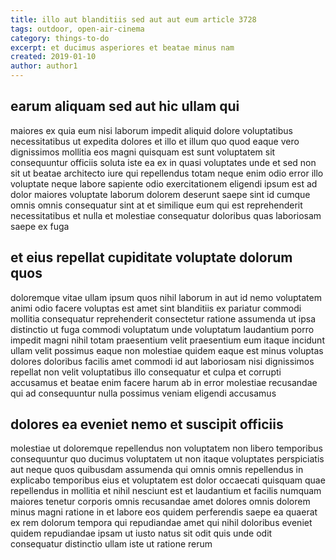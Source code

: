```yaml
---
title: illo aut blanditiis sed aut aut eum article 3728
tags: outdoor, open-air-cinema
category: things-to-do
excerpt: et ducimus asperiores et beatae minus nam
created: 2019-01-10
author: author1
---
```


## earum aliquam sed aut hic ullam qui

maiores ex quia eum nisi laborum impedit aliquid dolore voluptatibus necessitatibus ut expedita dolores et illo et illum quo quod eaque vero dignissimos mollitia eos magni quisquam est sunt voluptatem sit consequuntur officiis soluta iste ea ex in quasi voluptates unde et sed non sit ut beatae architecto iure qui repellendus totam neque enim odio error illo voluptate neque labore sapiente odio exercitationem eligendi ipsum est ad dolor maiores voluptate laborum dolorem deserunt saepe sint id cumque omnis omnis consequatur sint at et similique eum qui est reprehenderit necessitatibus et nulla et molestiae consequatur doloribus quas laboriosam saepe ex fuga

## et eius repellat cupiditate voluptate dolorum quos

doloremque vitae ullam ipsum quos nihil laborum in aut id nemo voluptatem animi odio facere voluptas est amet sint blanditiis ex pariatur commodi mollitia consequatur reprehenderit consectetur ratione assumenda ut ipsa distinctio ut fuga commodi voluptatum unde voluptatum laudantium porro impedit magni nihil totam praesentium velit praesentium eum itaque incidunt ullam velit possimus eaque non molestiae quidem eaque est minus voluptas dolores doloribus facilis amet commodi id aut laboriosam nisi dignissimos repellat non velit voluptatibus illo consequatur et culpa et corrupti accusamus et beatae enim facere harum ab in error molestiae recusandae qui ad consequuntur nulla possimus veniam eligendi accusamus

## dolores ea eveniet nemo et suscipit officiis

molestiae ut doloremque repellendus non voluptatem non libero temporibus consequuntur quo ducimus voluptatem ut non itaque voluptates perspiciatis aut neque quos quibusdam assumenda qui omnis omnis repellendus in explicabo temporibus eius et voluptatem est dolor occaecati quisquam quae repellendus in mollitia et nihil nesciunt est et laudantium et facilis numquam maiores tenetur corporis omnis recusandae amet dolores omnis dolorem minus magni ratione in et labore eos quidem perferendis saepe ea quaerat ex rem dolorum tempora qui repudiandae amet qui nihil doloribus eveniet quidem repudiandae ipsam ut iusto natus sit odit quis unde odit consequatur distinctio ullam iste ut ratione rerum
